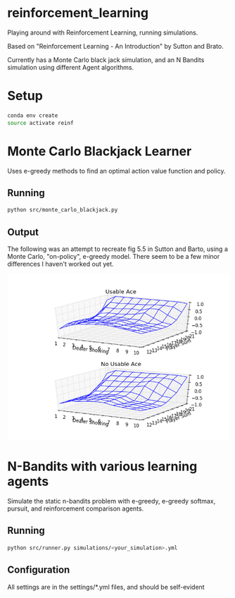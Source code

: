# reinforcement_learning
Playing around with Reinforcement Learning, running simulations.

Based on "Reinforcement Learning - An Introduction" by Sutton and Brato.

Currently has a Monte Carlo black jack simulation, and an N Bandits simulation using different Agent algorithms.

# Setup
```bash
conda env create
source activate reinf
```

# Monte Carlo Blackjack Learner
Uses e-greedy methods to find an optimal action value function and policy.

## Running
```bash
python src/monte_carlo_blackjack.py
```

## Output
The following was an attempt to recreate fig 5.5 in Sutton and Barto, using a Monte Carlo, "on-policy", e-greedy model. There seem to be a few minor differences I haven't worked out yet.

![Acton Value function for optimal policy](state_value_function.png)

# N-Bandits with various learning agents
Simulate the static n-bandits problem with e-greedy, e-greedy softmax, pursuit, and reinforcement comparison agents.

## Running
```bash
python src/runner.py simulations/<your_simulation>.yml
```

## Configuration
All settings are in the settings/*.yml files, and should be self-evident
